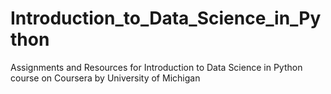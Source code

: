 # Introduction_to_Data_Science_in_Python
Assignments and Resources for Introduction to Data Science in Python course on Coursera by University of Michigan
